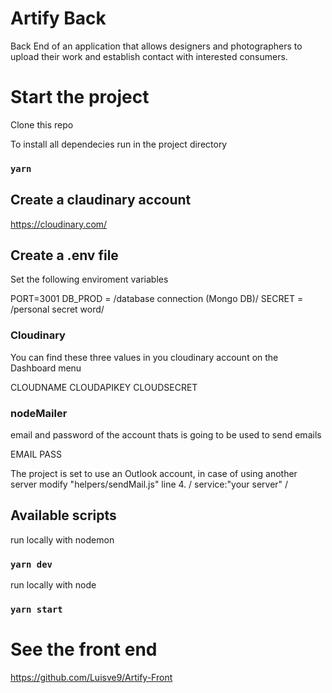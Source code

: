 # Artify Back
Back End of an application that allows designers and photographers to upload their work and establish contact with interested consumers.

# Start the project

Clone this repo

To install all dependecies run in the project directory
### `yarn` 

## Create a claudinary account 
https://cloudinary.com/

## Create a .env file
Set the following enviroment variables

PORT=3001
DB_PROD = /database connection (Mongo DB)/
SECRET = /personal secret word/

### Cloudinary
You can find these three values in you cloudinary account on the Dashboard menu

CLOUDNAME
CLOUDAPIKEY
CLOUDSECRET

### nodeMailer
email and password of the account thats is going to be used to send emails

EMAIL
PASS

The project is set to use an Outlook account, in case of using another server modify "helpers/sendMail.js" line 4. 
/
service:"your server"
/

## Available scripts

run locally with nodemon
### `yarn dev` 

run locally with node
### `yarn start`

# See the front end
https://github.com/Luisve9/Artify-Front
